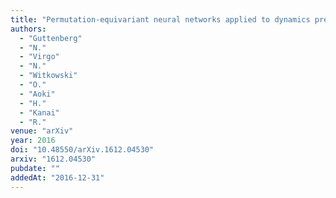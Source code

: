```yaml
---
title: "Permutation-equivariant neural networks applied to dynamics prediction"
authors:
  - "Guttenberg"
  - "N."
  - "Virgo"
  - "N."
  - "Witkowski"
  - "O."
  - "Aoki"
  - "H."
  - "Kanai"
  - "R."
venue: "arXiv"
year: 2016
doi: "10.48550/arXiv.1612.04530"
arxiv: "1612.04530"
pubdate: ""
addedAt: "2016-12-31"
---
```

